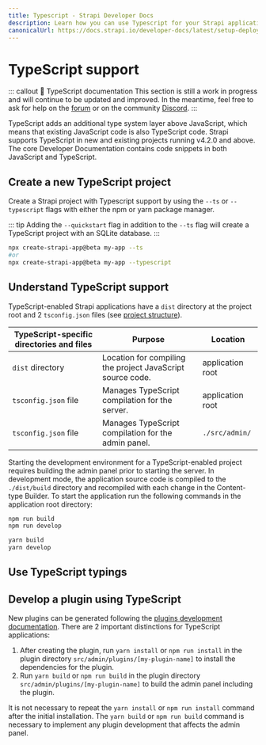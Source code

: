 ```yaml
---
title: Typescript - Strapi Developer Docs
description: Learn how you can use Typescript for your Strapi application.
canonicalUrl: https://docs.strapi.io/developer-docs/latest/setup-deployment-guides/configurations/databases/typescript.html
---
```


# TypeScript support

::: callout 🚧  TypeScript documentation
This section is still a work in progress and will continue to be updated and improved. In the meantime, feel free to ask for help on the [forum](https://forum.strapi.io/) or on the community [Discord](https://discord.strapi.io).
:::

TypeScript adds an additional type system layer above JavaScript, which means that existing JavaScript code is also TypeScript code. Strapi supports TypeScript in new and existing projects running v4.2.0 and above. The core Developer Documentation contains code snippets in both JavaScript and TypeScript.

## Create a new TypeScript project

Create a Strapi project with Typescript support by using the `--ts` or `--typescript` flags with either the npm or yarn package manager.

::: tip
Adding the `--quickstart` flag in addition to the `--ts` flag will create a TypeScript project with an SQLite database.
:::

<!-- UPDATE these code blocks for the stable release-->

<code-group>

<code-block title="NPM">

```sh
npx create-strapi-app@beta my-app --ts
#or
npx create-strapi-app@beta my-app --typescript
```

</code-block>

<!-- <code-block title="YARN">
```sh
yarn create-strapi-app@latest my-project --ts

# or

yarn create-strapi-app@latest my-project --typescript
```
</code-block> -->

</code-group>

## Understand TypeScript support

TypeScript-enabled Strapi applications have a `dist` directory at the project root and 2 `tsconfig.json` files (see [project structure](/developer-docs/latest/setup-deployment-guides/file-structure.md)).

| TypeScript-specific directories and files | Purpose                                                     | Location         |
|-------------------------------------------|-------------------------------------------------------------|------------------|
| `dist` directory                          |  Location for compiling the project JavaScript source code. | application root |
| `tsconfig.json` file                      | Manages TypeScript compilation for the server.              | application root |
| `tsconfig.json` file                      | Manages TypeScript compilation for the admin panel.         | `./src/admin/`   |

Starting the development environment for a TypeScript-enabled project requires building the admin panel prior to starting the server. In development mode, the application source code is compiled to the `./dist/build` directory and recompiled with each change in the Content-type Builder. To start the application run the following commands in the application root directory:

<code-group>

<code-block title="NPM">

```sh
npm run build
npm run develop
```

</code-block>

 <code-block title="YARN">

```sh
yarn build
yarn develop
```

</code-block>

</code-group>

## Use TypeScript typings

<!--Something here -->

## Develop a plugin using TypeScript

New plugins can be generated following the [plugins development documentation](/developer-docs/latest/development/plugins-development.md). There are 2 important distinctions for TypeScript applications:

1. After creating the plugin, run `yarn install` or `npm run install` in the plugin directory `src/admin/plugins/[my-plugin-name]` to install the dependencies for the plugin.
2. Run `yarn build` or `npm run build` in the plugin directory `src/admin/plugins/[my-plugin-name]` to build the admin panel including the plugin.

It is not necessary to repeat the `yarn install` or `npm run install` command after the initial installation. The `yarn build` or `npm run build` command is necessary to implement any plugin development that affects the admin panel.

<!-- 

::: caution 
    The plugin name must be kebab-case.
    Example: an-example-of-kebab-case
    :::


- link to normal plugin dev information
- New: there is a typescript option in the "strapi generate plugin" that launches the interactive CLI
- use the yarn build && yarn develop to build the admin and compile the JS version to the dist folder. 
- >

<!--- a `tsconfig.json` file at the root of the project, to manage TypeScript compilation for the server,

- a `/src/admin/tsconfig.json` to manage TypeScript compilation for the admin panel. 

TypeScript-enabled projects also contain a `dist` directory, which is used to compile the project JavaScript source code. -->
